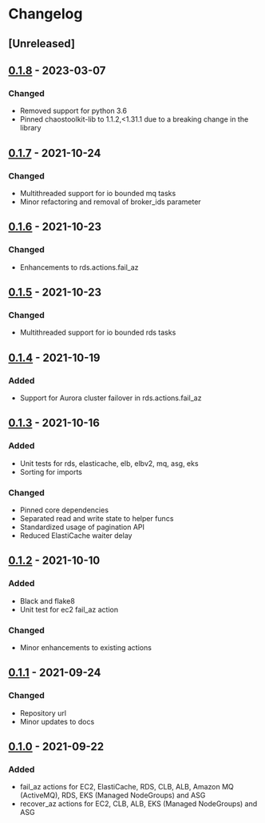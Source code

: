 # Changelog

## [Unreleased]

## [0.1.8][] - 2023-03-07
[0.1.8]: https://github.com/awslabs/aws-az-failure-chaostoolkit/tree/v0.1.8

### Changed
- Removed support for python 3.6
- Pinned chaostoolkit-lib to 1.1.2,<1.31.1 due to a breaking change in the library
  
## [0.1.7][] - 2021-10-24
[0.1.7]: https://github.com/awslabs/aws-az-failure-chaostoolkit/tree/v0.1.7

### Changed
- Multithreaded support for io bounded mq tasks
- Minor refactoring and removal of broker_ids parameter
  
## [0.1.6][] - 2021-10-23
[0.1.6]: https://github.com/awslabs/aws-az-failure-chaostoolkit/tree/v0.1.6

### Changed
- Enhancements to rds.actions.fail_az
  
## [0.1.5][] - 2021-10-23
[0.1.5]: https://github.com/awslabs/aws-az-failure-chaostoolkit/tree/v0.1.5

### Changed
- Multithreaded support for io bounded rds tasks
  
## [0.1.4][] - 2021-10-19
[0.1.4]: https://github.com/awslabs/aws-az-failure-chaostoolkit/tree/v0.1.4

### Added
- Support for Aurora cluster failover in rds.actions.fail_az
  
## [0.1.3][] - 2021-10-16
[0.1.3]: https://github.com/awslabs/aws-az-failure-chaostoolkit/tree/v0.1.3

### Added
- Unit tests for rds, elasticache, elb, elbv2, mq, asg, eks
- Sorting for imports
  
### Changed
- Pinned core dependencies
- Separated read and write state to helper funcs
- Standardized usage of pagination API
- Reduced ElastiCache waiter delay

## [0.1.2][] - 2021-10-10
[0.1.2]: https://github.com/awslabs/aws-az-failure-chaostoolkit/tree/v0.1.2

### Added
- Black and flake8
- Unit test for ec2 fail_az action
  
### Changed
- Minor enhancements to existing actions
  
## [0.1.1][] - 2021-09-24
[0.1.1]: https://github.com/awslabs/aws-az-failure-chaostoolkit/tree/v0.1.1

### Changed
- Repository url
- Minor updates to docs

## [0.1.0][] - 2021-09-22
[0.1.0]: https://github.com/awslabs/aws-az-failure-chaostoolkit/tree/v0.1.0

### Added
- fail_az actions for EC2, ElastiCache, RDS, CLB, ALB, Amazon MQ (ActiveMQ), RDS, EKS (Managed NodeGroups) and ASG
- recover_az actions for EC2, CLB, ALB, EKS (Managed NodeGroups) and ASG